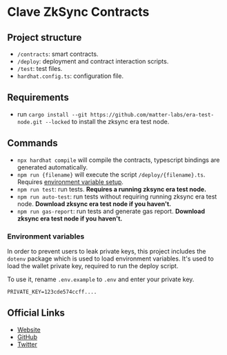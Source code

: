 # Clave ZkSync Contracts

## Project structure

-   `/contracts`: smart contracts.
-   `/deploy`: deployment and contract interaction scripts.
-   `/test`: test files.
-   `hardhat.config.ts`: configuration file.

## Requirements

-   run `cargo install --git https://github.com/matter-labs/era-test-node.git --locked` to install the zksync era test node.

## Commands

-   `npx hardhat compile` will compile the contracts, typescript bindings are generated automatically.
-   `npm run {filename}` will execute the script `/deploy/{filename}.ts`. Requires [environment variable setup](#environment-variables).
-   `npm run test`: run tests. **Requires a running zksync era test node.**
-   `npm run auto-test`: run tests without requiring running zksync era test node. **Download zksync era test node if you haven't.**
-   `npm run gas-report`: run tests and generate gas report. **Download zksync era test node if you haven't.**

### Environment variables

In order to prevent users to leak private keys, this project includes the `dotenv` package which is used to load environment variables. It's used to load the wallet private key, required to run the deploy script.

To use it, rename `.env.example` to `.env` and enter your private key.

```
PRIVATE_KEY=123cde574ccff....
```

## Official Links

-   [Website](https://getclave.io/)
-   [GitHub](https://github.com/getclave)
-   [Twitter](https://twitter.com/getclave)
